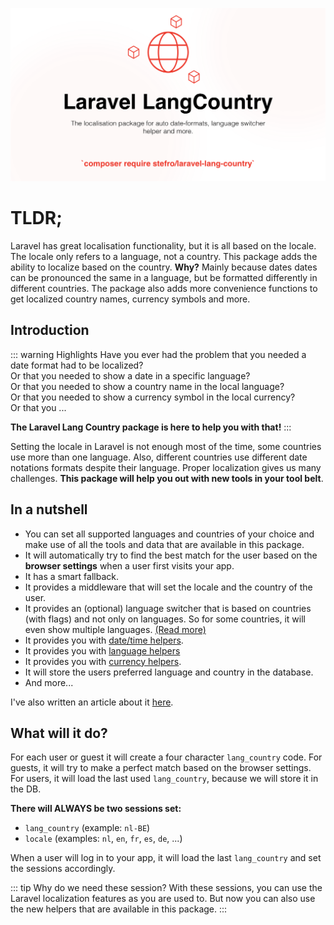 ![laravel-langcountry.png](./public/laravel-langcountry.png)

# TLDR;

Laravel has great localisation functionality, but it is all based on the locale. The locale only refers to a language,
not a country. This package adds the ability to localize based on the country.
**Why?** Mainly because dates dates can be pronounced the same in a language, but be formatted differently in different
countries.
The package also adds more convenience functions to get localized country names, currency symbols and more.

## Introduction

::: warning Highlights
Have you ever had the problem that you needed a date format had to be localized? <br>
Or that you needed to show a date in a specific language? <br>
Or that you needed to show a country name in the local language? <br>
Or that you needed to show a currency symbol in the local currency? <br>
Or that you ...

**The Laravel Lang Country package is here to help you with that!**
:::

Setting the locale in Laravel is not enough most of the time, some countries use more than one language. Also,
different countries use different date notations formats despite their language. Proper localization gives us many
challenges. **This package will help you out with new tools in your tool belt**.

## In a nutshell

* You can set all supported languages and countries of your choice and make use of all the tools and data that are
  available in this package.
* It will automatically try to find the best match for the user based on the **browser settings** when a user first
  visits your app.
* It has a smart fallback.
* It provides a middleware that will set the locale and the country of the user.
* It provides an (optional) language switcher that is based on countries (with flags) and not only on languages. So for
  some countries, it will even show multiple languages. [(Read more)](/usage/language-switcher)
* It provides you with [date/time helpers](/usage/date-time).
* It provides you with [language helpers](/usage/language)
* It provides you with [currency helpers](/usage/currency).
* It will store the users preferred language and country in the database.
* And more...

I've also written an article about
it [here](https://stefrouschop.nl/why-a-locale-is-sometimes-not-enough-in-laravel-28b1e82029cc).

## What will it do?

For each user or guest it will create a four character `lang_country` code. For guests, it will try to make a perfect
match based on the browser settings. For users, it will load the last used `lang_country`, because we will store it in
the DB.

**There will ALWAYS be two sessions set:**

- `lang_country` (example: `nl-BE`)
- `locale` (examples: `nl`, `en`, `fr`, `es`, `de`, ...)

When a user will log in to your app, it will load the last `lang_country` and set the sessions accordingly.

::: tip Why do we need these session?
With these sessions, you can use the Laravel localization features as you are used to. But now you can also use the new
helpers that are available in this package.
:::
